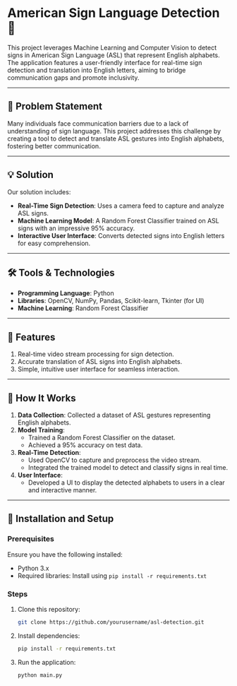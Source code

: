 # American Sign Language Detection 🤟

This project leverages Machine Learning and Computer Vision to detect signs in American Sign Language (ASL) that represent English alphabets. The application features a user-friendly interface for real-time sign detection and translation into English letters, aiming to bridge communication gaps and promote inclusivity.

---

## 🎯 Problem Statement  
Many individuals face communication barriers due to a lack of understanding of sign language. This project addresses this challenge by creating a tool to detect and translate ASL gestures into English alphabets, fostering better communication.  

---

## 💡 Solution  
Our solution includes:  
- **Real-Time Sign Detection**: Uses a camera feed to capture and analyze ASL signs.  
- **Machine Learning Model**: A Random Forest Classifier trained on ASL signs with an impressive 95% accuracy.  
- **Interactive User Interface**: Converts detected signs into English letters for easy comprehension.  

---

## 🛠️ Tools & Technologies  
- **Programming Language**: Python  
- **Libraries**: OpenCV, NumPy, Pandas, Scikit-learn, Tkinter (for UI)  
- **Machine Learning**: Random Forest Classifier  

---

## 🚀 Features  
1. Real-time video stream processing for sign detection.  
2. Accurate translation of ASL signs into English alphabets.  
3. Simple, intuitive user interface for seamless interaction.  

---

## 🧠 How It Works  
1. **Data Collection**: Collected a dataset of ASL gestures representing English alphabets.  
2. **Model Training**:  
   - Trained a Random Forest Classifier on the dataset.  
   - Achieved a 95% accuracy on test data.  
3. **Real-Time Detection**:  
   - Used OpenCV to capture and preprocess the video stream.  
   - Integrated the trained model to detect and classify signs in real time.  
4. **User Interface**:  
   - Developed a UI to display the detected alphabets to users in a clear and interactive manner.  

---

## 🔧 Installation and Setup  

### Prerequisites  
Ensure you have the following installed:  
- Python 3.x  
- Required libraries: Install using `pip install -r requirements.txt`  

### Steps  
1. Clone this repository:  
   ```bash
   git clone https://github.com/yourusername/asl-detection.git
2. Install dependencies:
   ```bash
   pip install -r requirements.txt
3. Run the application:
   ```bash
   python main.py